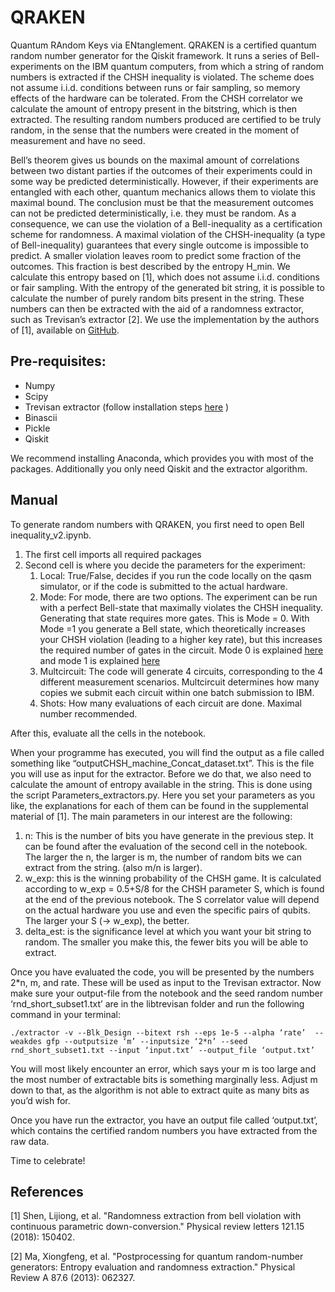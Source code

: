 # QRAKEN
Quantum RAndom Keys via ENtanglement. QRAKEN is a certified quantum random number generator for the Qiskit framework. It runs a series of Bell-experiments on the IBM quantum computers, from which a string of random numbers is extracted if the CHSH inequality is violated. The scheme does not assume i.i.d. conditions between runs or fair sampling, so memory effects of the hardware can be tolerated. From the CHSH correlator we calculate the amount of entropy present in the bitstring, which is then extracted. The resulting random numbers produced are certified to be truly random, in the sense that the numbers were created in the moment of measurement and have no seed. 

Bell’s theorem gives us bounds on the maximal amount of correlations between two distant parties if the outcomes of their experiments could in some way be predicted deterministically. However, if their experiments are entangled with each other, quantum mechanics allows them to violate this maximal bound. The conclusion must be that the measurement outcomes can not be predicted deterministically, i.e. they must be random. As a consequence, we can use the violation of a Bell-inequality as a certification scheme for randomness. A maximal violation of the CHSH-inequality (a type of Bell-inequality) guarantees that every single outcome is impossible to predict. A smaller violation leaves room to predict some fraction of the outcomes. This fraction is best described by the entropy H_min. We calculate this entropy based on [1], which does not assume i.i.d. conditions or fair sampling. With the entropy of the generated bit string, it is possible to calculate the number of purely random bits present in the string. These numbers can then be extracted with the aid of a randomness extractor, such as Trevisan’s extractor [2]. We use the implementation by the authors of [1], available on [GitHub](https://github.com/jdbancal/libtrevisan). 


## Pre-requisites:

- Numpy
- Scipy
- Trevisan extractor (follow installation steps [here](https://github.com/jdbancal/libtrevisan) )
- Binascii
- Pickle
- Qiskit

We recommend installing Anaconda, which provides you with most of the packages. Additionally you only need Qiskit and the extractor algorithm.


## Manual

To generate random numbers with QRAKEN, you first need to open Bell inequality_v2.ipynb. 
1) The first cell imports all required packages
2) Second cell is where you decide the parameters for the experiment:
   1)	Local: True/False, decides if you run the code locally on the qasm simulator, or if the code is submitted to the actual hardware.
   2) Mode: For mode, there are two options. The experiment can be run with a perfect Bell-state that maximally violates the CHSH inequality. Generating that state requires more gates. This is Mode = 0. With Mode =1 you generate a Bell state, which theoretically increases your CHSH violation (leading to a higher key rate), but this increases the required number of gates in the circuit. Mode 0 is explained [here](https://decpieibmquantumexperience.blogspot.com/2017/10/chsh-experiment-on-quantum-computer.html) and mode 1 is explained [here](https://github.com/Qiskit/qiskit-community-tutorials/blob/master/terra/qis_adv/entangled_measurement.ipynb)
   3) Multcircuit: The code will generate 4 circuits, corresponding to the 4 different measurement scenarios. Multcircuit determines how many copies we submit each circuit within one batch submission to IBM. 
   4) Shots: How many evaluations of each circuit are done. Maximal number recommended. 

After this, evaluate all the cells in the notebook.

When your programme has executed, you will find the output as a file called something like “outputCHSH_machine_Concat_dataset.txt”. This is the file you will use as input for the extractor. Before we do that, we also need to calculate the amount of entropy available in the string. This is done using the script Parameters_extractors.py. 
Here you set your parameters as you like, the explanations for each of them can be found in the supplemental material of [1]. The main parameters in our interest are the following:
1)	n: This is the number of bits you have generate in the previous step. It can be found after the evaluation of the second cell in the notebook. The larger the n, the larger is m, the number of random bits we can extract from the string. (also m/n is larger).
2)	w_exp: this is the winning probability of the CHSH game. It is calculated according to w_exp = 0.5+S/8 for the CHSH parameter S, which is found at the end of the previous notebook. The S correlator value will depend on the actual hardware you use and even the specific pairs of qubits. The larger your S (-> w_exp), the better. 
3)	delta_est: is the significance level at which you want your bit string to random. The smaller you make this, the fewer bits you will be able to extract. 

Once you have evaluated the code, you will be presented by the numbers 2*n, m, and rate. These will be used as input to the Trevisan extractor. Now make sure your output-file from the notebook and the seed random number ‘rnd_short_subset1.txt’ are in the libtrevisan folder and run the following command in your terminal:

`./extractor -v --Blk_Design --bitext rsh --eps 1e-5 --alpha ‘rate’  --weakdes gfp --outputsize ‘m’ --inputsize ‘2*n’ --seed rnd_short_subset1.txt --input ‘input.txt’ --output_file ‘output.txt’`

You will most likely encounter an error, which says your m is too large and the most number of extractable bits is something marginally less. Adjust m down to that, as the algorithm is not able to extract quite as many bits as you’d wish for. 

Once you have run the extractor, you have an output file called ‘output.txt’, which contains the certified random numbers you have extracted from the raw data. 

Time to celebrate!


## References

[1] Shen, Lijiong, et al. "Randomness extraction from bell violation with continuous parametric down-conversion." Physical review letters 121.15 (2018): 150402.

[2] Ma, Xiongfeng, et al. "Postprocessing for quantum random-number generators: Entropy evaluation and randomness extraction." Physical Review A 87.6 (2013): 062327.

